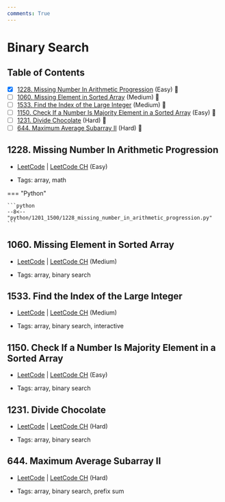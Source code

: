 ```yaml
---
comments: True
---
```


# Binary Search

## Table of Contents

- [x] [1228. Missing Number In Arithmetic Progression](https://leetcode.cn/problems/missing-number-in-arithmetic-progression/) (Easy) 👑
- [ ] [1060. Missing Element in Sorted Array](https://leetcode.cn/problems/missing-element-in-sorted-array/) (Medium) 👑
- [ ] [1533. Find the Index of the Large Integer](https://leetcode.cn/problems/find-the-index-of-the-large-integer/) (Medium) 👑
- [ ] [1150. Check If a Number Is Majority Element in a Sorted Array](https://leetcode.cn/problems/check-if-a-number-is-majority-element-in-a-sorted-array/) (Easy) 👑
- [ ] [1231. Divide Chocolate](https://leetcode.cn/problems/divide-chocolate/) (Hard) 👑
- [ ] [644. Maximum Average Subarray II](https://leetcode.cn/problems/maximum-average-subarray-ii/) (Hard) 👑

## 1228. Missing Number In Arithmetic Progression

-   [LeetCode](https://leetcode.com/problems/missing-number-in-arithmetic-progression/) | [LeetCode CH](https://leetcode.cn/problems/missing-number-in-arithmetic-progression/) (Easy)

-   Tags: array, math

=== "Python"

    ```python
    --8<-- "python/1201_1500/1228_missing_number_in_arithmetic_progression.py"
    ```



## 1060. Missing Element in Sorted Array

-   [LeetCode](https://leetcode.com/problems/missing-element-in-sorted-array/) | [LeetCode CH](https://leetcode.cn/problems/missing-element-in-sorted-array/) (Medium)

-   Tags: array, binary search


## 1533. Find the Index of the Large Integer

-   [LeetCode](https://leetcode.com/problems/find-the-index-of-the-large-integer/) | [LeetCode CH](https://leetcode.cn/problems/find-the-index-of-the-large-integer/) (Medium)

-   Tags: array, binary search, interactive


## 1150. Check If a Number Is Majority Element in a Sorted Array

-   [LeetCode](https://leetcode.com/problems/check-if-a-number-is-majority-element-in-a-sorted-array/) | [LeetCode CH](https://leetcode.cn/problems/check-if-a-number-is-majority-element-in-a-sorted-array/) (Easy)

-   Tags: array, binary search


## 1231. Divide Chocolate

-   [LeetCode](https://leetcode.com/problems/divide-chocolate/) | [LeetCode CH](https://leetcode.cn/problems/divide-chocolate/) (Hard)

-   Tags: array, binary search


## 644. Maximum Average Subarray II

-   [LeetCode](https://leetcode.com/problems/maximum-average-subarray-ii/) | [LeetCode CH](https://leetcode.cn/problems/maximum-average-subarray-ii/) (Hard)

-   Tags: array, binary search, prefix sum
